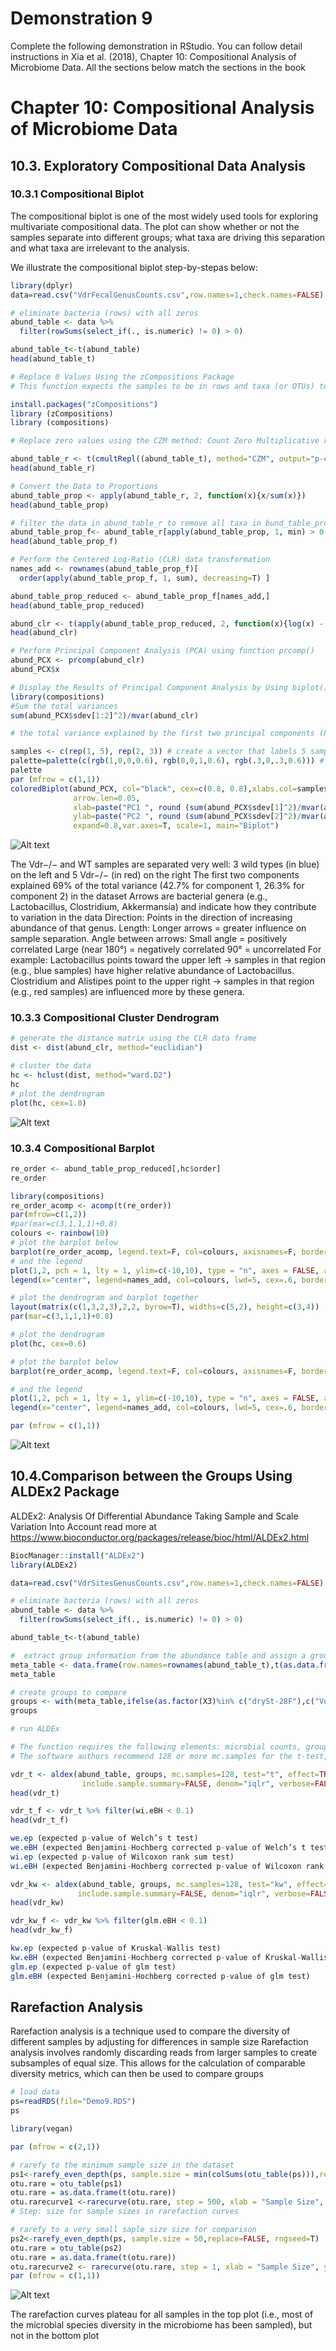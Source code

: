 # Demonstration 9
Complete the following demonstration in RStudio. You can follow detail instructions in Xia et al. (2018), Chapter 10: Compositional Analysis of Microbiome Data. All the sections below match the sections in the book

# Chapter 10: Compositional Analysis of Microbiome Data 

## 10.3. Exploratory Compositional Data Analysis                                 

### 10.3.1 Compositional Biplot 

The compositional biplot is one of the most widely used tools for exploring multivariate compositional data. The plot can show whether or not the samples separate into different groups; what taxa are driving this separation and what taxa are irrelevant to the analysis. 

We illustrate the compositional biplot step-by-stepas below:
```r
library(dplyr)
data=read.csv("VdrFecalGenusCounts.csv",row.names=1,check.names=FALSE)

# eliminate bacteria (rows) with all zeros 
abund_table <- data %>%
  filter(rowSums(select_if(., is.numeric) != 0) > 0)

abund_table_t<-t(abund_table)
head(abund_table_t)

# Replace 0 Values Using the zCompositions Package
# This function expects the samples to be in rows and taxa (or OTUs) to be in columns. Because the abund_table_t dataset already have the appropriate data format, we directly use here. But in order to convert the count data to proportion, we use the t() function to transpose the data back to taxa by samples format.

install.packages("zCompositions")
library (zCompositions)
library (compositions)

# Replace zero values using the CZM method: Count Zero Multiplicative replacement. It outputs p-counts (pseudo-counts). That means zeros are replaced with small, estimated positive values in a way that maintains the compositional structure of the data

abund_table_r <- t(cmultRepl((abund_table_t), method="CZM", output="p-counts"))
head(abund_table_r)

# Convert the Data to Proportions
abund_table_prop <- apply(abund_table_r, 2, function(x){x/sum(x)})
head(abund_table_prop)

# filter the data in abund_table_r to remove all taxa in bund_table_prop that with a <0.1% abundance in any sample using the function apply() again.
abund_table_prop_f<- abund_table_r[apply(abund_table_prop, 1, min) > 0.001,]
head(abund_table_prop_f)

# Perform the Centered Log-Ratio (CLR) data transformation
names_add <- rownames(abund_table_prop_f)[
  order(apply(abund_table_prop_f, 1, sum), decreasing=T) ]

abund_table_prop_reduced <- abund_table_prop_f[names_add,]
head(abund_table_prop_reduced)

abund_clr <- t(apply(abund_table_prop_reduced, 2, function(x){log(x) - mean(log(x))}))
head(abund_clr)

# Perform Principal Component Analysis (PCA) using function prcomp()
abund_PCX <- prcomp(abund_clr)
abund_PCX$x 

# Display the Results of Principal Component Analysis by Using biplot()
library(compositions)
#Sum the total variances
sum(abund_PCX$sdev[1:2]^2)/mvar(abund_clr)

# the total variance explained by the first two principal components (PC) is 68.94% 

samples <- c(rep(1, 5), rep(2, 3)) # create a vector that labels 5 samples as group 1 and 3 samples as group 2
palette=palette(c(rgb(1,0,0,0.6), rgb(0,0,1,0.6), rgb(.3,0,.3,0.6))) # define a custom color palette using semi-transparent colors
palette
par (mfrow = c(1,1))
coloredBiplot(abund_PCX, col="black", cex=c(0.8, 0.8),xlabs.col=samples, 
              arrow.len=0.05,
              xlab=paste("PC1 ", round (sum(abund_PCX$sdev[1]^2)/mvar(abund_clr),3), sep=""),
              ylab=paste("PC2 ", round (sum(abund_PCX$sdev[2]^2)/mvar(abund_clr),3), sep=""),
              expand=0.8,var.axes=T, scale=1, main="Biplot")
```
![Alt text](image1.png)

The Vdr−/− and WT samples are separated very well: 3 wild types (in blue) on the left and 5 Vdr−/− (in red) on the right
The first two components explained 69% of the total variance (42.7% for component 1, 26.3% for component 2) in the dataset
Arrows are bacterial genera (e.g., Lactobacillus, Clostridium, Akkermansia) and indicate how they contribute to variation in the data
Direction: Points in the direction of increasing abundance of that genus.
Length: Longer arrows = greater influence on sample separation.
Angle between arrows:
Small angle = positively correlated
Large (near 180°) = negatively correlated
90° = uncorrelated
For example:
Lactobacillus points toward the upper left → samples in that region (e.g., blue samples) have higher relative abundance of Lactobacillus.
Clostridium and Alistipes point to the upper right → samples in that region (e.g., red samples) are influenced more by these genera.
    
### 10.3.3 Compositional Cluster Dendrogram
```r
# generate the distance matrix using the CLR data frame 
dist <- dist(abund_clr, method="euclidian")

# cluster the data
hc <- hclust(dist, method="ward.D2")
hc
# plot the dendrogram
plot(hc, cex=1.0)
```
![Alt text](image2.png)

### 10.3.4 Compositional Barplot
```r
re_order <- abund_table_prop_reduced[,hc$order]
re_order

library(compositions)
re_order_acomp <- acomp(t(re_order))
par(mfrow=c(1,2))
#par(mar=c(3,1,1,1)+0.8)
colours <- rainbow(10)
# plot the barplot below
barplot(re_order_acomp, legend.text=F, col=colours, axisnames=F, border=NA, xpd=T)
# and the legend
plot(1,2, pch = 1, lty = 1, ylim=c(-10,10), type = "n", axes = FALSE, ann = FALSE)
legend(x="center", legend=names_add, col=colours, lwd=5, cex=.6, border=NULL)

# plot the dendrogram and barplot together
layout(matrix(c(1,3,2,3),2,2, byrow=T), widths=c(5,2), height=c(3,4))
par(mar=c(3,1,1,1)+0.8)

# plot the dendrogram
plot(hc, cex=0.6)

# plot the barplot below
barplot(re_order_acomp, legend.text=F, col=colours, axisnames=F, border=NA, xpd=T)

# and the legend
plot(1,2, pch = 1, lty = 1, ylim=c(-10,10), type = "n", axes = FALSE, ann = FALSE)
legend(x="center", legend=names_add, col=colours, lwd=5, cex=.6, border=NULL)

par (mfrow = c(1,1))
```
![Alt text](image3.png)

## 10.4.Comparison between the Groups Using ALDEx2 Package

ALDEx2: Analysis Of Differential Abundance Taking Sample and Scale Variation Into Account
read more at https://www.bioconductor.org/packages/release/bioc/html/ALDEx2.html
```r
BiocManager::install("ALDEx2")
library(ALDEx2)

data=read.csv("VdrSitesGenusCounts.csv",row.names=1,check.names=FALSE)

# eliminate bacteria (rows) with all zeros 
abund_table <- data %>%
  filter(rowSums(select_if(., is.numeric) != 0) > 0)

abund_table_t<-t(abund_table)

#  extract group information from the abundance table and assign a group variable
meta_table <- data.frame(row.names=rownames(abund_table_t),t(as.data.frame(strsplit(rownames(abund_table_t),"_"))))
meta_table

# create groups to compare
groups <- with(meta_table,ifelse(as.factor(X3)%in% c("drySt-28F"),c("VdrFecal"), c("VdrCecal")))
groups

# run ALDEx 

# The function requires the following elements: microbial counts, groups to compare, test to run, and number of Monte-Carlo instances
# The software authors recommend 128 or more mc.samples for the t-test, 1000 for a rigorous effect size calculation.

vdr_t <- aldex(abund_table, groups, mc.samples=128, test="t", effect=TRUE,
                include.sample.summary=FALSE, denom="iqlr", verbose=FALSE)
head(vdr_t)

vdr_t_f <- vdr_t %>% filter(wi.eBH < 0.1)
head(vdr_t_f)

we.ep (expected p-value of Welch’s t test)
we.eBH (expected Benjamini-Hochberg corrected p-value of Welch’s t test)
wi.ep (expected p-value of Wilcoxon rank sum test)
wi.eBH (expected Benjamini-Hochberg corrected p-value of Wilcoxon rank sum test).

vdr_kw <- aldex(abund_table, groups, mc.samples=128, test="kw", effect=TRUE,
               include.sample.summary=FALSE, denom="iqlr", verbose=FALSE)
head(vdr_kw)

vdr_kw_f <- vdr_kw %>% filter(glm.eBH < 0.1)
head(vdr_kw_f)

kw.ep (expected p-value of Kruskal-Wallis test)
kw.eBH (expected Benjamini-Hochberg corrected p-value of Kruskal-Wallis test)
glm.ep (expected p-value of glm test)
glm.eBH (expected Benjamini-Hochberg corrected p-value of glm test)
```
## Rarefaction Analysis

Rarefaction analysis is a technique used to compare the diversity of different samples by adjusting for differences in sample size
Rarefaction analysis involves randomly discarding reads from larger samples to create subsamples of equal size. This allows for the calculation of comparable diversity metrics, which can then be used to compare groups
```r
# load data
ps=readRDS(file="Demo9.RDS")
ps

library(vegan)

par (mfrow = c(2,1))

# rarefy to the minimum sample size in the dataset
ps1<-rarefy_even_depth(ps, sample.size = min(colSums(otu_table(ps))),replace=FALSE, rngseed=T)
otu.rare = otu_table(ps1)
otu.rare = as.data.frame(t(otu.rare))
otu.rarecurve1 <-rarecurve(otu.rare, step = 500, xlab = "Sample Size", ylab = "ASV", label = T)
# Step: size for sample sizes in rarefaction curves

# rarefy to a very small saple size size for comparison
ps2<-rarefy_even_depth(ps, sample.size = 50,replace=FALSE, rngseed=T)
otu.rare = otu_table(ps2)
otu.rare = as.data.frame(t(otu.rare))
otu.rarecurve2 <- rarecurve(otu.rare, step = 1, xlab = "Sample Size", ylab = "ASV", label = T)
par (mfrow = c(1,1))
```
![Alt text](image4.png)

The rarefaction curves plateau for all samples in the top plot (i.e., most of the microbial species diversity in the microbiome has been sampled), but not in the bottom plot
